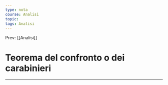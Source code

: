 ```yaml
---
type: nota
course: Analisi
topic: 
tags: Analisi
---
```


Prev: [[Analisi]]

# Teorema del confronto o dei carabinieri
---
